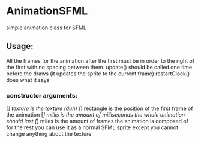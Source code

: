 # AnimationSFML
simple animation class for SFML
## Usage:
All the frames for the animation after the first must be in order to the right of the first with no spacing between them.
update() should be called one time before the draws (it updates the sprite to the current frame)
restartClock() does what it says
### constructor arguments:
[*] texture is the texture (duh)
[*] rectangle is the position of the first frame of the animation
[*] millis is the amount of milliseconds the whole animation should last
[*] ntiles is the amount of frames the animation is composed of
for the rest you can use it as a normal SFML sprite except you cannot change anything about the texture
